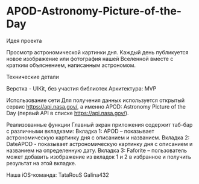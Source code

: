# APOD-Astronomy-Picture-of-the-Day

Идея проекта

Просмотр астрономической картинки дня. Каждый день публикуется новое изображение или фотография нашей Вселенной вместе с кратким объяснением, написанным астрономом.


Технические детали

Верстка - UIKit, без участия библиотек 
Архитектура: MVP 

Использование сети
Для получения данных используется открытый сервис https://api.nasa.gov/, а именно APOD: Astronomy Picture of the Day (первый API в списке https://api.nasa.gov/). 

Реализованные функции
Главный экран приложения содержит таб-бар с различными вкладками:
Вкладка 1: APOD – показывает астрономическую картинку дня с описанием и названием.
Вкладка 2: DateAPOD - показывает астрономическую картинку дня с описанием и названием на определенную дату.
Вкладка 3: Faforite – пользователь может добавить изображение из вкладок 1 и 2 в избранное и получить результат на этой вкладке.

Наша iOS-команда:
TataRouS
Galina432
